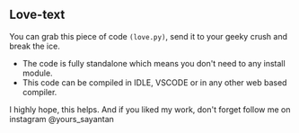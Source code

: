 ## Love-text<br>
You can grab this piece of code <code>(love.py)</code>, send it to your geeky crush and break the ice.<br>
- The code is fully standalone which means you don't need to any install module.<br>
- This code can be compiled in IDLE, VSCODE or in any other web based compiler.<br>

I highly hope, this helps. And if you liked my work, don't forget follow me on instagram @yours_sayantan<br>
